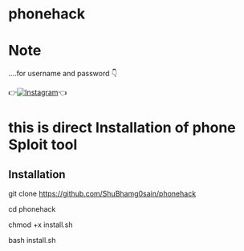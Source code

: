 # phonehack

# Note
....for username and password 👇

👉[![Instagram](https://img.shields.io/badge/INSTAGRAM-FOLLOW-red?style=for-the-badge&logo=instagram)](https://www.instagram.com/shubham_g0sain)👈

# this is direct Installation of phone Sploit tool

## Installation

git clone https://github.com/ShuBhamg0sain/phonehack

cd phonehack

chmod +x install.sh

bash install.sh


